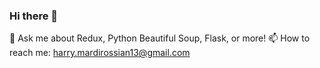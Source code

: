 ### Hi there 👋

 💬 Ask me about Redux, Python Beautiful Soup, Flask, or more!
 📫 How to reach me: harry.mardirossian13@gmail.com

